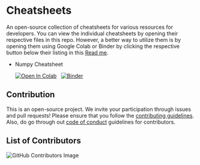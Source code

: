 # Cheatsheets

An open-source collection of cheatsheets for various resources for developers. You can view the individual cheatsheets by opening their respective files in this repo. However, a better way to utilize them is by opening them using Google Colab or Binder by clicking the respective button below their listing in this [Read me](README.md).

- Numpy Cheatsheet  
  
  [![Open In Colab](https://colab.research.google.com/assets/colab-badge.svg)](https://colab.research.google.com/github/rajtilakjee/cheatsheets/blob/main/numpy-cheatsheet.ipynb) &nbsp; [![Binder](https://mybinder.org/badge_logo.svg)](https://mybinder.org/v2/gh/rajtilakjee/cheatsheets/main?labpath=numpy-cheatsheet.ipynb)

## Contribution

This is an open-source project. We invite your participation through issues and pull requests! Please ensure that you follow the [contributing guidelines](CONTRIBUTING.md). Also, do go through out [code of conduct](CODE_OF_CONDUCT.md) guidelines for contributors.

## List of Contributors

![GitHub Contributors Image](https://contrib.rocks/image?repo=rajtilakjee/cheatsheets)
